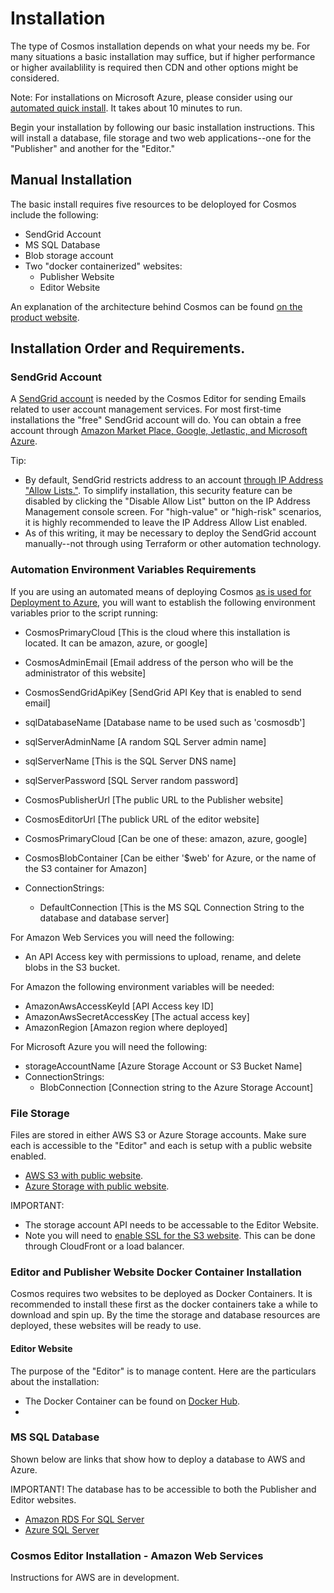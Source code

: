 # Installation

The type of Cosmos installation depends on what your needs my be. For many situations a basic installation may suffice,
but if higher performance or higher availablility is required then CDN and other options might be considered.

Note: For installations on Microsoft Azure, please consider using our [automated quick install](https://cosmos.moonrise.net/get_started/install).  It takes about 10 minutes to run.

Begin your installation by following our basic installation instructions. This will install a database, file storage and
two web applications--one for the "Publisher" and another for the "Editor."

## Manual Installation

The basic install requires five resources to be deloployed for Cosmos include the following: 

* SendGrid Account
* MS SQL Database
* Blob storage account
* Two "docker containerized" websites:
  * Publisher Website
  * Editor Website

An explanation of the architecture behind Cosmos can be found [on the product website](https://cosmos.moonrise.net/blog).

## Installation Order and Requirements.

### SendGrid Account

A [SendGrid account](https://docs.sendgrid.com/for-developers/partners) is needed by the Cosmos Editor for sending Emails related to user account management services. For most first-time installations the "free" SendGrid account will do.  You can obtain a free account through [Amazon Market Place, Google, Jetlastic, and Microsoft Azure](https://docs.sendgrid.com/for-developers/partners).

Tip:
* By default, SendGrid restricts address to an account [through IP Address "Allow Lists."](https://docs.sendgrid.com/ui/account-and-settings/ip-access-management). To simplify installation, this security feature can be disabled by clicking the "Disable Allow List" button on the IP Address Management console screen.  For "high-value" or "high-risk" scenarios, it is highly recommended to leave the IP Address Allow List enabled.
* As of this writing, it may be necessary to deploy the SendGrid account manually--not through using Terraform or other automation technology.

### Automation Environment Variables Requirements

If you are using an automated means of deploying Cosmos [as is used for Deployment to Azure](https://cosmos.moonrise.net/get_started/install), you will want to establish the following environment variables prior to the script running:

* CosmosPrimaryCloud [This is the cloud where this installation is located. It can be amazon, azure, or google]
* CosmosAdminEmail [Email address of the person who will be the administrator of this website]
* CosmosSendGridApiKey [SendGrid API Key that is enabled to send email]
* sqlDatabaseName [Database name to be used such as 'cosmosdb']
* sqlServerAdminName [A random SQL Server admin name]
* sqlServerName [This is the SQL Server DNS name]
* sqlServerPassword [SQL Server random password]
* CosmosPublisherUrl [The public URL to the Publisher website]
* CosmosEditorUrl [The publick URL of the editor website]
* CosmosPrimaryCloud [Can be one of these: amazon, azure, google]
* CosmosBlobContainer [Can be either '$web' for Azure, or the name of the S3 container for Amazon]

* ConnectionStrings:
  * DefaultConnection [This is the MS SQL Connection String to the database and database server]

For Amazon Web Services you will need the following:

* An API Access key with permissions to upload, rename, and delete blobs in the S3 bucket.

For Amazon the following environment variables will be needed:
* AmazonAwsAccessKeyId [API Access key ID]
* AmazonAwsSecretAccessKey [The actual access key]
* AmazonRegion [Amazon region where deployed]

For Microsoft Azure you will need the following:

* storageAccountName [Azure Storage Account or S3 Bucket Name]
* ConnectionStrings:
  * BlobConnection [Connection string to the Azure Storage Account]

### File Storage

Files are stored in either AWS S3 or Azure Storage accounts. Make sure each is accessible to the "Editor" and each is setup with a public website enabled.

* [AWS S3 with public website](https://docs.aws.amazon.com/AmazonS3/latest/userguide/HostingWebsiteOnS3Setup.html). 
* [Azure Storage with public website](https://docs.microsoft.com/en-us/azure/storage/blobs/storage-blob-static-website).

IMPORTANT:
* The storage account API needs to be accessable to the Editor Website.
* Note you will need to [enable SSL for the S3 website](https://aws.amazon.com/premiumsupport/knowledge-center/cloudfront-serve-static-website/). This can be done through CloudFront or a load balancer.

### Editor and Publisher Website Docker Container Installation

Cosmos requires two websites to be deployed as Docker Containers. It is recommended to install these first as the docker containers take a while to download and spin up.  By the time the storage and database resources are deployed, these websites will be ready to use.

#### Editor Website

The purpose of the "Editor" is to manage content.  Here are the particulars about the installation:

* The Docker Container can be found on [Docker Hub](https://hub.docker.com/repository/docker/toiyabe/cosmoseditor).
* 

### MS SQL Database

Shown below are links that show how to deploy a database to AWS and Azure.

IMPORTANT! The database has to be accessible to both the Publisher and Editor websites.

* [Amazon RDS For SQL Server](https://aws.amazon.com/rds/sqlserver/)
* [Azure SQL Server](https://azure.microsoft.com/en-us/products/azure-sql/database/)






### Cosmos Editor Installation - Amazon Web Services

Instructions for AWS are in development.
